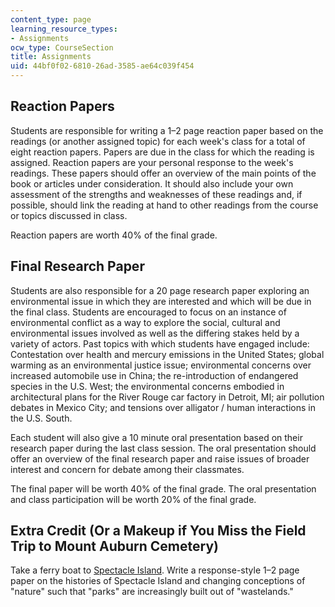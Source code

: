```yaml
---
content_type: page
learning_resource_types:
- Assignments
ocw_type: CourseSection
title: Assignments
uid: 44bf0f02-6810-26ad-3585-ae64c039f454
---
```


Reaction Papers
---------------

Students are responsible for writing a 1–2 page reaction paper based on the readings (or another assigned topic) for each week's class for a total of eight reaction papers. Papers are due in the class for which the reading is assigned. Reaction papers are your personal response to the week's readings. These papers should offer an overview of the main points of the book or articles under consideration. It should also include your own assessment of the strengths and weaknesses of these readings and, if possible, should link the reading at hand to other readings from the course or topics discussed in class.

Reaction papers are worth 40% of the final grade.

Final Research Paper
--------------------

Students are also responsible for a 20 page research paper exploring an environmental issue in which they are interested and which will be due in the final class. Students are encouraged to focus on an instance of environmental conflict as a way to explore the social, cultural and environmental issues involved as well as the differing stakes held by a variety of actors. Past topics with which students have engaged include: Contestation over health and mercury emissions in the United States; global warming as an environmental justice issue; environmental concerns over increased automobile use in China; the re-introduction of endangered species in the U.S. West; the environmental concerns embodied in architectural plans for the River Rouge car factory in Detroit, MI; air pollution debates in Mexico City; and tensions over alligator / human interactions in the U.S. South.

Each student will also give a 10 minute oral presentation based on their research paper during the last class session. The oral presentation should offer an overview of the final research paper and raise issues of broader interest and concern for debate among their classmates.

The final paper will be worth 40% of the final grade. The oral presentation and class participation will be worth 20% of the final grade.

Extra Credit (Or a Makeup if You Miss the Field Trip to Mount Auburn Cemetery)
------------------------------------------------------------------------------

Take a ferry boat to [Spectacle Island](http://www.bostonharborislands.org/spectacle-island). Write a response-style 1–2 page paper on the histories of Spectacle Island and changing conceptions of "nature" such that "parks" are increasingly built out of "wastelands."